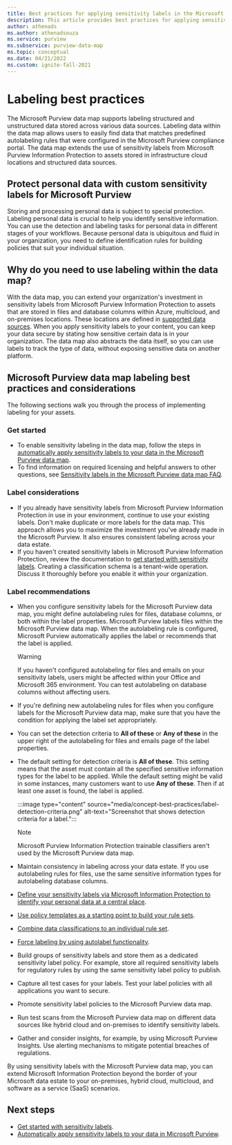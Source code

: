 ```yaml
---
title: Best practices for applying sensitivity labels in the Microsoft Purview data map
description: This article provides best practices for applying sensitivity labels in Microsoft Purview.
author: athenads
ms.author: athenadsouza
ms.service: purview
ms.subservice: purview-data-map
ms.topic: conceptual
ms.date: 04/21/2022
ms.custom: ignite-fall-2021
---
```


# Labeling best practices

The Microsoft Purview data map supports labeling structured and unstructured data stored across various data sources. Labeling data within the data map allows users to easily find data that matches predefined autolabeling rules that were configured in the Microsoft Purview compliance portal. The data map extends the use of sensitivity labels from Microsoft Purview Information Protection to assets stored in infrastructure cloud locations and structured data sources.

## Protect personal data with custom sensitivity labels for Microsoft Purview

Storing and processing personal data is subject to special protection. Labeling personal data is crucial to help you identify sensitive information. You can use the detection and labeling tasks for personal data in different stages of your workflows. Because personal data is ubiquitous and fluid in your organization, you need to define identification rules for building policies that suit your individual situation.

## Why do you need to use labeling within the data map?

With the data map, you can extend your organization's investment in sensitivity labels from Microsoft Purview Information Protection to assets that are stored in files and database columns within Azure, multicloud, and on-premises locations. These locations are defined in [supported data sources](./create-sensitivity-label.md#supported-data-sources).
When you apply sensitivity labels to your content, you can keep your data secure by stating how sensitive certain data is in your organization. The data map also abstracts the data itself, so you can use labels to track the type of data, without exposing sensitive data on another platform.

## Microsoft Purview data map labeling best practices and considerations

The following sections walk you through the process of implementing labeling for your assets.

### Get started

- To enable sensitivity labeling in the data map, follow the steps in [automatically apply sensitivity labels to your data in the Microsoft Purview data map](./how-to-automatically-label-your-content.md).
- To find information on required licensing and helpful answers to other questions, see [Sensitivity labels in the Microsoft Purview data map FAQ](./sensitivity-labels-frequently-asked-questions.yml).

### Label considerations

- If you already have sensitivity labels from Microsoft Purview Information Protection in use in your environment, continue to use your existing labels. Don't make duplicate or more labels for the data map. This approach allows you to maximize the investment you've already made in the Microsoft Purview. It also ensures consistent labeling across your data estate.
- If you haven't created sensitivity labels in Microsoft Purview Information Protection, review the documentation to [get started with sensitivity labels](/microsoft-365/compliance/get-started-with-sensitivity-labels). Creating a classification schema is a tenant-wide operation. Discuss it thoroughly before you enable it within your organization.

### Label recommendations

- When you configure sensitivity labels for the Microsoft Purview data map, you might define autolabeling rules for files, database columns, or both within the label properties. Microsoft Purview labels files within the Microsoft Purview data map. When the autolabeling rule is configured, Microsoft Purview automatically applies the label or recommends that the label is applied.

   > [!WARNING]
   > If you haven't configured autolabeling for files and emails on your sensitivity labels, users might be affected within your Office and Microsoft 365 environment. You can test autolabeling on database columns without affecting users.

- If you're defining new autolabeling rules for files when you configure labels for the Microsoft Purview data map, make sure that you have the condition for applying the label set appropriately.
- You can set the detection criteria to **All of these** or **Any of these** in the upper right of the autolabeling for files and emails page of the label properties.
- The default setting for detection criteria is **All of these**. This setting means that the asset must contain all the specified sensitive information types for the label to be applied. While the default setting might be valid in some instances, many customers want to use **Any of these**. Then if at least one asset is found, the label is applied.

   :::image type="content" source="media/concept-best-practices/label-detection-criteria.png" alt-text="Screenshot that shows detection criteria for a label.":::

   > [!NOTE]
   > Microsoft Purview Information Protection trainable classifiers aren't used by the Microsoft Purview data map.

- Maintain consistency in labeling across your data estate. If you use autolabeling rules for files, use the same sensitive information types for autolabeling database columns.
- [Define your sensitivity labels via Microsoft Information Protection to identify your personal data at a central place](/microsoft-365/compliance/information-protection).
- [Use policy templates as a starting point to build your rule sets](/microsoft-365/compliance/what-the-dlp-policy-templates-include#general-data-protection-regulation-gdpr).
- [Combine data classifications to an individual rule set](./supported-classifications.md).
- [Force labeling by using autolabel functionality](./how-to-automatically-label-your-content.md).
- Build groups of sensitivity labels and store them as a dedicated sensitivity label policy. For example, store all required sensitivity labels for regulatory rules by using the same sensitivity label policy to publish.
- Capture all test cases for your labels. Test your label policies with all applications you want to secure.
- Promote sensitivity label policies to the Microsoft Purview data map.
- Run test scans from the Microsoft Purview data map on different data sources like hybrid cloud and on-premises to identify sensitivity labels.
- Gather and consider insights, for example, by using Microsoft Purview Insights. Use alerting mechanisms to mitigate potential breaches of regulations.

By using sensitivity labels with the Microsoft Purview data map, you can extend Microsoft Information Protection beyond the border of your Microsoft data estate to your on-premises, hybrid cloud, multicloud, and software as a service (SaaS) scenarios.

## Next steps

- [Get started with sensitivity labels](/microsoft-365/compliance/get-started-with-sensitivity-labels).
- [Automatically apply sensitivity labels to your data in Microsoft Purview](how-to-automatically-label-your-content.md).
